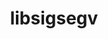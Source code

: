 ---
title: "libsigsegv"
layout: cache
categories: [package, v0.19]
meta: {"versions": ["2.13"], "compilers": ["gcc@=11.1.0", "gcc@=7.3.1", "gcc@=7.5.0", "gcc@=8.4.0", "oneapi@=2022.1.0"], "oss": ["amzn2", "ubuntu18.04", "ubuntu20.04"], "platforms": ["linux"], "targets": ["aarch64", "neoverse_n1", "x86_64", "x86_64_v3"], "stacks": ["aws-ahug", "aws-ahug-aarch64", "aws-isc", "aws-isc-aarch64", "build_systems", "data-vis-sdk", "e4s", "e4s-oneapi", "ml-cpu", "ml-cuda", "ml-rocm", "radiuss", "radiuss-aws", "radiuss-aws-aarch64", "tutorial"], "num_specs": 7, "num_specs_by_stack": {"radiuss-aws-aarch64": 2, "aws-ahug-aarch64": 2, "aws-isc-aarch64": 2, "ml-cpu": 1, "ml-cuda": 1, "aws-ahug": 1, "ml-rocm": 1, "radiuss-aws": 1, "aws-isc": 1, "radiuss": 1, "build_systems": 1, "tutorial": 2, "data-vis-sdk": 1, "e4s": 1, "e4s-oneapi": 1}}
spec_details: [{"hash": "kkvmbpnsxcapxmmaaooowb6hokfcqccs", "compiler": "gcc@=7.3.1", "versions": ["2.13"], "os": "amzn2", "platform": "linux", "target": "aarch64", "variants": ["build_system=autotools"], "stacks": ["radiuss-aws-aarch64", "aws-ahug-aarch64", "aws-isc-aarch64"], "size": "-", "tarball": "https://binaries.spack.io/releases/v0.19/build_cache/linux-amzn2-aarch64/gcc-7.3.1/libsigsegv-2.13/linux-amzn2-aarch64-gcc-7.3.1-libsigsegv-2.13-kkvmbpnsxcapxmmaaooowb6hokfcqccs.spack"}, {"hash": "qepunz45qe4rfj2zbcqvnm3dw32txj5q", "compiler": "gcc@=7.3.1", "versions": ["2.13"], "os": "amzn2", "platform": "linux", "target": "neoverse_n1", "variants": ["build_system=autotools"], "stacks": ["radiuss-aws-aarch64", "aws-ahug-aarch64", "aws-isc-aarch64"], "size": "-", "tarball": "https://binaries.spack.io/releases/v0.19/build_cache/linux-amzn2-neoverse_n1/gcc-7.3.1/libsigsegv-2.13/linux-amzn2-neoverse_n1-gcc-7.3.1-libsigsegv-2.13-qepunz45qe4rfj2zbcqvnm3dw32txj5q.spack"}, {"hash": "u7npivys4qiuy5o5tk36sbdf5ox3lrwe", "compiler": "gcc@=7.3.1", "versions": ["2.13"], "os": "amzn2", "platform": "linux", "target": "x86_64_v3", "variants": ["build_system=autotools"], "stacks": ["ml-cpu", "ml-cuda", "aws-ahug", "ml-rocm", "radiuss-aws", "aws-isc"], "size": "-", "tarball": "https://binaries.spack.io/releases/v0.19/build_cache/linux-amzn2-x86_64_v3/gcc-7.3.1/libsigsegv-2.13/linux-amzn2-x86_64_v3-gcc-7.3.1-libsigsegv-2.13-u7npivys4qiuy5o5tk36sbdf5ox3lrwe.spack"}, {"hash": "e262sf6ptgnmyu7zkflzp3ycbdfqz7hf", "compiler": "gcc@=7.5.0", "versions": ["2.13"], "os": "ubuntu18.04", "platform": "linux", "target": "x86_64", "variants": ["build_system=autotools"], "stacks": ["radiuss", "build_systems", "tutorial", "data-vis-sdk"], "size": "-", "tarball": "https://binaries.spack.io/releases/v0.19/build_cache/linux-ubuntu18.04-x86_64/gcc-7.5.0/libsigsegv-2.13/linux-ubuntu18.04-x86_64-gcc-7.5.0-libsigsegv-2.13-e262sf6ptgnmyu7zkflzp3ycbdfqz7hf.spack"}, {"hash": "hzetpcu2av5jcqewrblvd7p2qrdsfe4c", "compiler": "gcc@=8.4.0", "versions": ["2.13"], "os": "ubuntu18.04", "platform": "linux", "target": "x86_64", "variants": ["build_system=autotools"], "stacks": ["tutorial"], "size": "-", "tarball": "https://binaries.spack.io/releases/v0.19/build_cache/linux-ubuntu18.04-x86_64/gcc-8.4.0/libsigsegv-2.13/linux-ubuntu18.04-x86_64-gcc-8.4.0-libsigsegv-2.13-hzetpcu2av5jcqewrblvd7p2qrdsfe4c.spack"}, {"hash": "lypoofrjyh6djicumh5qn7dqjvef4kci", "compiler": "gcc@=11.1.0", "versions": ["2.13"], "os": "ubuntu20.04", "platform": "linux", "target": "x86_64", "variants": ["build_system=autotools"], "stacks": ["e4s"], "size": "-", "tarball": "https://binaries.spack.io/releases/v0.19/build_cache/linux-ubuntu20.04-x86_64/gcc-11.1.0/libsigsegv-2.13/linux-ubuntu20.04-x86_64-gcc-11.1.0-libsigsegv-2.13-lypoofrjyh6djicumh5qn7dqjvef4kci.spack"}, {"hash": "bguaar5kbao6d3yrapdr2p4lthglxjiu", "compiler": "oneapi@=2022.1.0", "versions": ["2.13"], "os": "ubuntu20.04", "platform": "linux", "target": "x86_64", "variants": ["build_system=autotools"], "stacks": ["e4s-oneapi"], "size": "-", "tarball": "https://binaries.spack.io/releases/v0.19/build_cache/linux-ubuntu20.04-x86_64/oneapi-2022.1.0/libsigsegv-2.13/linux-ubuntu20.04-x86_64-oneapi-2022.1.0-libsigsegv-2.13-bguaar5kbao6d3yrapdr2p4lthglxjiu.spack"}]
---